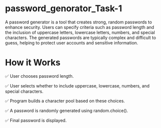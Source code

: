 # password_genorator_Task-1
A password generator is a tool that creates strong, random passwords to enhance security. Users can specify criteria such as password length and the inclusion of uppercase letters, lowercase letters, numbers, and special characters. The generated passwords are typically complex and difficult to guess, helping to protect user accounts and sensitive information.


# How it Works

✅ User chooses password length.

✅ User selects whether to include uppercase, lowercase, numbers, and special characters.

✅ Program builds a character pool based on these choices.

✅ A password is randomly generated using random.choice().

✅ Final password is displayed.



